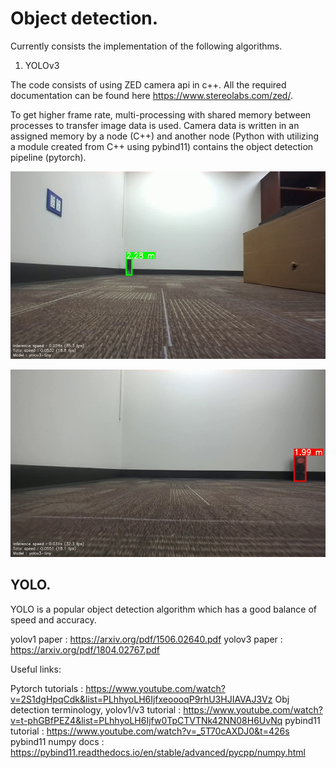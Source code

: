 # Object detection.

Currently consists the implementation of the following algorithms.   

1. YOLOv3

<!-- -->

The code consists of using ZED camera api in c++. All the required documentation can be found here https://www.stereolabs.com/zed/.

To get higher frame rate, multi-processing with shared memory between processes to transfer image data is used. Camera data is written in an assigned memory by a node (C++) and another node (Python with utilizing a module created from C++ using pybind11) contains the object detection pipeline (pytorch).

<p align = "center">
<img src="images/1.png" width="720" height="300">
</p>
<p align = "center">
</p>

<p align = "center">
<img src="images/2.png" width="720" height="300">
</p>
<p align = "center">
</p>

## YOLO.

YOLO is a popular object detection algorithm which has a good balance of speed and accuracy.

yolov1 paper : https://arxiv.org/pdf/1506.02640.pdf
yolov3 paper : https://arxiv.org/pdf/1804.02767.pdf

Useful links:

Pytorch tutorials : https://www.youtube.com/watch?v=2S1dgHpqCdk&list=PLhhyoLH6IjfxeoooqP9rhU3HJIAVAJ3Vz
Obj detection terminology, yolov1/v3 tutorial : https://www.youtube.com/watch?v=t-phGBfPEZ4&list=PLhhyoLH6Ijfw0TpCTVTNk42NN08H6UvNq
pybind11 tutorial : https://www.youtube.com/watch?v=_5T70cAXDJ0&t=426s
pybind11 numpy docs : https://pybind11.readthedocs.io/en/stable/advanced/pycpp/numpy.html



